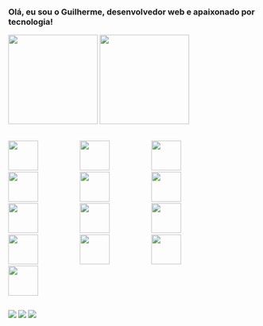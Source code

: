 ### Olá, eu sou o Guilherme, desenvolvedor web e apaixonado por tecnologia!

<div>
  <img height="180em" src="https://github-readme-stats.vercel.app/api?username=guilopesfeitosa&theme=shades-of-purple&show_icons=true&include_all_commits=true(https://github.com/anuraghazra/github-readme-stats)" />
  <img height="180em" src="https://github-readme-stats.vercel.app/api/top-langs/?username=guilopesfeitosa&theme=shades-of-purple&layout=compact" />
</div>

 ##

<section>
  <img src="https://cdn.jsdelivr.net/gh/devicons/devicon/icons/react/react-original-wordmark.svg" style="width: 60px; margin-right: 80px;" />
  <img src="https://cdn.jsdelivr.net/gh/devicons/devicon/icons/typescript/typescript-plain.svg" style="width: 60px; margin-right: 80px;" />
  <img src="https://cdn.jsdelivr.net/gh/devicons/devicon/icons/javascript/javascript-plain.svg" style="width: 60px; margin-right: 80px;" />
  <img src="https://cdn.jsdelivr.net/gh/devicons/devicon/icons/html5/html5-plain-wordmark.svg" style="width: 60px; margin-right: 80px;" />
  <img src="https://cdn.jsdelivr.net/gh/devicons/devicon/icons/css3/css3-plain-wordmark.svg" style="width: 60px; margin-right: 80px;" />        
  <img src="https://cdn.jsdelivr.net/gh/devicons/devicon/icons/tailwindcss/tailwindcss-plain.svg" style="width: 60px; margin-right: 80px;" /> 
  <img src="https://cdn.jsdelivr.net/gh/devicons/devicon/icons/nextjs/nextjs-original.svg" style="width: 60px; margin-right: 80px;" />
  <img src="https://cdn.jsdelivr.net/gh/devicons/devicon/icons/nestjs/nestjs-plain.svg" style="width: 60px; margin-right: 80px;" />
  <img src="https://cdn.jsdelivr.net/gh/devicons/devicon/icons/mongodb/mongodb-plain-wordmark.svg" style="width: 60px; margin-right: 80px;" />
  <img src="https://cdn.jsdelivr.net/gh/devicons/devicon/icons/postgresql/postgresql-plain.svg" style="width: 60px; margin-right: 80px;" />
  <img src="https://cdn.jsdelivr.net/gh/devicons/devicon/icons/nodejs/nodejs-original.svg" style="width: 60px; margin-right: 80px;" />
  <img src="https://cdn.jsdelivr.net/gh/devicons/devicon/icons/git/git-original.svg" style="width: 60px; margin-right: 80px;" />
  <img src="https://cdn.jsdelivr.net/gh/devicons/devicon/icons/angularjs/angularjs-plain.svg" style="width: 60px; margin-right: 80px;" />
</section>

##

<div> 
  <a href="https://www.instagram.com/lopes69gui" target="_blank"><img src="https://img.shields.io/badge/-Instagram-%23E4405F?style=for-the-badge&logo=instagram&logoColor=white" target="_blank"></a>
  <a href = "mailto:guilopesfeitosa@gmail.com"><img src="https://img.shields.io/badge/-Gmail-%23333?style=for-the-badge&logo=gmail&logoColor=white" target="_blank"></a>
  <a href="www.linkedin.com/in/guilherme-lopes-feitosa" target="_blank"><img src="https://img.shields.io/badge/-LinkedIn-%230077B5?style=for-the-badge&logo=linkedin&logoColor=white" target="_blank"></a> 
</div>
